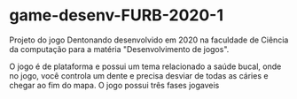 # game-desenv-FURB-2020-1
Projeto do jogo Dentonando desenvolvido em 2020 na faculdade de Ciência da computação para a matéria "Desenvolvimento de jogos".

O jogo é de plataforma e possui um tema relacionado a saúde bucal, onde no jogo, você controla um dente e precisa desviar de todas as cáries e chegar ao fim do mapa. O jogo possui três fases jogaveis
